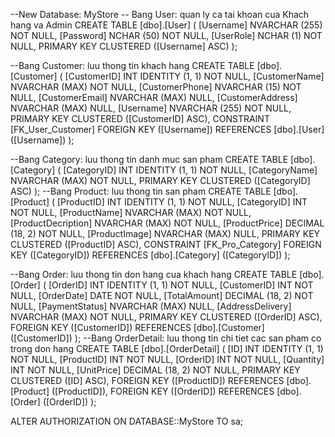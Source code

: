 --New Database: MyStore
-- Bang User: quan ly ca tai khoan cua Khach hang va Admin
CREATE TABLE [dbo].[User] (
    [Username]     NVARCHAR (255) NOT NULL,
    [Password] NCHAR (50)     NOT NULL,
   [UserRole]     NCHAR (1) NOT NULL,
    PRIMARY KEY CLUSTERED ([Username] ASC)
);

--Bang Customer: luu thong tin khach hang
CREATE TABLE [dbo].[Customer] (
    [CustomerID]          INT IDENTITY (1, 1) NOT NULL,
    [CustomerName]     NVARCHAR (MAX) NOT NULL,
    [CustomerPhone]    NVARCHAR (15)  NOT NULL,
    [CustomerEmail]      NVARCHAR (MAX) NULL,
    [CustomerAddress]  NVARCHAR (MAX) NULL,
    [Username]              NVARCHAR (255) NOT NULL,
    PRIMARY KEY CLUSTERED ([CustomerID] ASC),
    CONSTRAINT [FK_User_Customer] FOREIGN KEY ([Username]) REFERENCES [dbo].[User] ([Username])
);

--Bang Category: luu thong tin danh muc san pham
CREATE TABLE [dbo].[Category] (
    [CategoryID]            INT            IDENTITY (1, 1) NOT NULL,
    [CategoryName]      NVARCHAR (MAX) NOT NULL,
    PRIMARY KEY CLUSTERED ([CategoryID] ASC)
);
--Bang Product: luu thong tin san pham
CREATE TABLE [dbo].[Product] (
    [ProductID]              INT             IDENTITY (1, 1) NOT NULL,
    [CategoryID]            INT            NOT NULL,
    [ProductName]        NVARCHAR (MAX)  NOT NULL,
    [ProductDecription]  NVARCHAR (MAX)  NOT NULL,
    [ProductPrice]          DECIMAL (18, 2) NOT NULL,
    [ProductImage]        NVARCHAR (MAX)  NULL,
    PRIMARY KEY CLUSTERED ([ProductID] ASC),
    CONSTRAINT [FK_Pro_Category] FOREIGN KEY ([CategoryID]) REFERENCES [dbo].[Category] ([CategoryID])
);

--Bang Order: luu thong tin don hang cua khach hang
CREATE TABLE [dbo].[Order] (
    [OrderID]                 INT            IDENTITY (1, 1) NOT NULL,
    [CustomerID]          INT            NOT NULL,
    [OrderDate]             DATE           NOT NULL,
    [TotalAmount]         DECIMAL (18, 2) NOT NULL,
    [PaymentStatus]     NVARCHAR (MAX) NULL,
    [AddressDelivery]   NVARCHAR (MAX) NOT NULL,
    PRIMARY KEY CLUSTERED ([OrderID] ASC),
    FOREIGN KEY ([CustomerID]) REFERENCES [dbo].[Customer] ([CustomerID])
);
--Bang OrderDetail: luu thong tin chi tiet cac san pham co trong don hang
CREATE TABLE [dbo].[OrderDetail] (
    [ID]        INT        IDENTITY (1, 1) NOT NULL,
    [ProductID] INT        NOT NULL,
    [OrderID]   INT        NOT NULL,
    [Quantity]  INT        NOT NULL,
    [UnitPrice] DECIMAL (18, 2) NOT NULL,
    PRIMARY KEY CLUSTERED ([ID] ASC),
    FOREIGN KEY ([ProductID]) REFERENCES [dbo].[Product] ([ProductID]),
    FOREIGN KEY ([OrderID]) REFERENCES [dbo].[Order] ([OrderID])
);

ALTER AUTHORIZATION ON DATABASE::MyStore TO sa;
